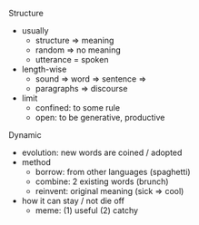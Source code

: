 
Structure
- usually
	- structure => meaning
	- random => no meaning
	- utterance = spoken
- length-wise
	- sound => word => sentence =>
	- paragraphs => discourse
- limit
	- confined: to some rule
	- open: to be generative, productive

Dynamic
- evolution: new words are coined / adopted
- method
	- borrow: from other languages  (spaghetti)
	- combine: 2 existing words     (brunch)
	- reinvent: original meaning    (sick => cool)
- how it can stay / not die off
	- meme: (1) useful (2) catchy